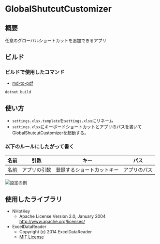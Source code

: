 # GlobalShutcutCustomizer

## 概要

任意のグローバルショートカットを追加できるアプリ

## ビルド

### ビルドで使用したコマンド

* [md-to-pdf](https://github.com/simonhaenisch/md-to-pdf)

```bash
dotnet build
```

## 使い方

* `settings.xlsx.template`を`settings.xlsx`にリネーム
* `settings.xlsx`にキーボードショートカットとアプリのパスを書いてGlobalShutcutCustomizerを起動する。

### 以下のルールにしたがって書く

| 名前 | 引数         | キー                       | パス         |
| ---- | ------------ | -------------------------- | ------------ |
| 名前 | アプリの引数 | 登録するショートカットキー | アプリのパス |

![設定の例](https://raw.githubusercontent.com/nanagami1369/Suet/App/1/GlobalShutcutCustomizer/src/GlobalShutcutCustomizer/readme-images/setting-example.png)

## 使用したライブラリ

* NHotKey
  * Apache License Version 2.0, January 2004 <http://www.apache.org/licenses/>
* ExcelDataReader
  * Copyright (c) 2014 ExcelDataReader
  * [MIT License](https://github.com/ExcelDataReader/ExcelDataReader/blob/develop/LICENSE)
